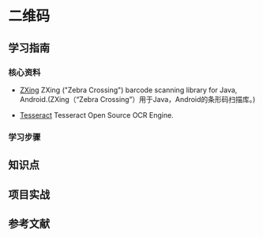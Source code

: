 # 二维码

## 学习指南

### 核心资料

* [ZXing](https://github.com/zxing/zxing) ZXing ("Zebra Crossing") barcode scanning library for Java, Android.(ZXing（“Zebra Crossing”）用于Java，Android的条形码扫描库。)

* [Tesseract](https://github.com/tesseract-ocr/tesseract) Tesseract Open Source OCR Engine.

### 学习步骤

## 知识点

## 项目实战

## 参考文献
